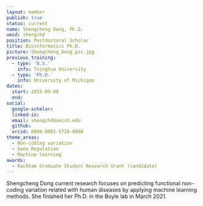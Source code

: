 ```yaml
---
layout: member
publish: true
status: current
name: Shengcheng Dong, Ph.D.
umid: shengchd
position: Postdoctoral Scholar
title: Bioinformatics Ph.D.
picture: Shengcheng_Dong_pic.jpg
previous_training:
  - type: 'B.S.'
    info: Tsinghua University
  - type: 'Ph.D.'
    info: University of Michigan
dates:
  start: 2015-09-08
  end:
social: 
  google-scholar: 
  linked-in: 
  email: shengchd@umich.edu
  github:
  orcid: 0000-0001-5728-8090
theme_areas:
  - Non-coding variation
  - Gene Regulation
  - Machine learning
awards:
  - Rackham Graduate Student Research Grant (candidate)
---
```


Shengcheng Dong current research focuses on predicting functional non-coding variation related with human diseases by applying machine learning methods. She finished her Ph.D. in the Boyle lab in March 2021.

